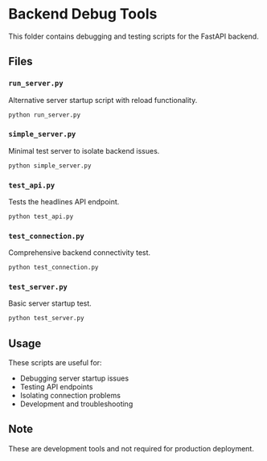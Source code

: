 # Backend Debug Tools

This folder contains debugging and testing scripts for the FastAPI backend.

## Files

### `run_server.py`
Alternative server startup script with reload functionality.
```bash
python run_server.py
```

### `simple_server.py`
Minimal test server to isolate backend issues.
```bash
python simple_server.py
```

### `test_api.py`
Tests the headlines API endpoint.
```bash
python test_api.py
```

### `test_connection.py`
Comprehensive backend connectivity test.
```bash
python test_connection.py
```

### `test_server.py`
Basic server startup test.
```bash
python test_server.py
```

## Usage

These scripts are useful for:
- Debugging server startup issues
- Testing API endpoints
- Isolating connection problems
- Development and troubleshooting

## Note

These are development tools and not required for production deployment. 